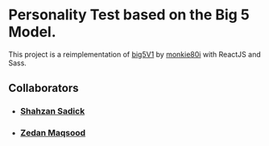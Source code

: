 # Personality Test based on the Big 5 Model.
This project is a reimplementation of [big5V1](https://github.com/monkie80i/big5V1) by [monkie80i](https://github.com/monkie80i) with ReactJS and Sass.

## Collaborators

- ### [Shahzan Sadick](https://github.com/monkie80i)
- ### [Zedan Maqsood](https://github.com/zedanmaqsood)
